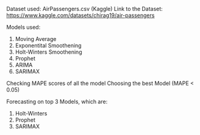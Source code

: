 Dataset used: AirPassengers.csv (Kaggle)
Link to the Dataset: https://www.kaggle.com/datasets/chirag19/air-passengers

Models used: 
1. Moving Average
2. Exponentital Smoothening
3. Holt-Winters Smoothening
4. Prophet
5. ARIMA
6. SARIMAX

Checking MAPE scores of all the model
Choosing the best Model (MAPE < 0.05)

Forecasting on top 3 Models, which are:
1. Holt-Winters
2. Prophet
3. SARIMAX
